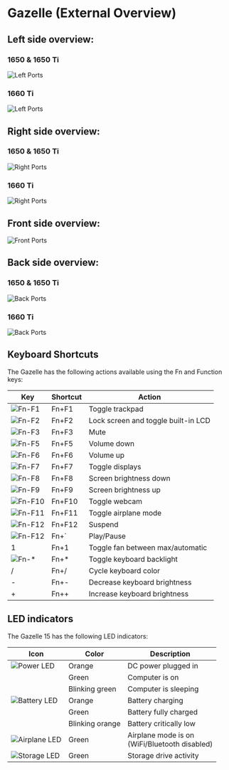 # Gazelle (External Overview)

## Left side overview:

### 1650 & 1650 Ti

![Left Ports](./img/left-a.png)

### 1660 Ti

![Left Ports](./img/left-b.png)

## Right side overview:

### 1650 & 1650 Ti

![Right Ports](./img/right-a.png)

### 1660 Ti

![Right Ports](./img/right-b.png)

## Front side overview:

![Front Ports](./img/front.png)

## Back side overview:

### 1650 & 1650 Ti

![Back Ports](./img/back-a.png)

### 1660 Ti

![Back Ports](./img/back-b.png)

## Keyboard Shortcuts

The Gazelle has the following actions available using the Fn and Function keys:

|Key                        |Shortcut|Action                             |
|---------------------------|--------|-----------------------------------|
|![Fn-F1](./img/fn-f1.png)  |Fn+F1   |Toggle trackpad                    |
|![Fn-F2](./img/fn-f2.png)  |Fn+F2   |Lock screen and toggle built-in LCD|
|![Fn-F3](./img/fn-f3.png)  |Fn+F3   |Mute                               |
|![Fn-F5](./img/fn-f5.png)  |Fn+F5   |Volume down                        |
|![Fn-F6](./img/fn-f6.png)  |Fn+F6   |Volume up                          |
|![Fn-F7](./img/fn-f7.png)  |Fn+F7   |Toggle displays                    |
|![Fn-F8](./img/fn-f8.png)  |Fn+F8   |Screen brightness down             |
|![Fn-F9](./img/fn-f9.png)  |Fn+F9   |Screen brightness up               |
|![Fn-F10](./img/fn-f10.png)|Fn+F10  |Toggle webcam                      |
|![Fn-F11](./img/fn-f11.png)|Fn+F11  |Toggle airplane mode               |
|![Fn-F12](./img/fn-f12.png)|Fn+F12  |Suspend                            |
|![Fn-F12](./img/fn-dia.jpg)|Fn+`    |Play/Pause                         |
|1                          |Fn+1    |Toggle fan between max/automatic   |
|![Fn-*](./img/fn-star.png) |Fn+*    |Toggle keyboard backlight          |
|/                          |Fn+/    |Cycle keyboard color               |
|-                          |Fn+-    |Decrease keyboard brightness       |
|+                          |Fn++    |Increase keyboard brightness       |

## LED indicators

The Gazelle 15 has the following LED indicators:

|Icon                                    |Color          |Description                                      |
|----------------------------------------|---------------|-------------------------------------------------|
|![Power LED](./img/led-power.png)       |Orange         |DC power plugged in                              |
|                                        |Green          |Computer is on                                   |
|                                        |Blinking green |Computer is sleeping                             |
|![Battery LED](./img/led-battery.png)   |Orange         |Battery charging                                 |
|                                        |Green          |Battery fully charged                            |
|                                        |Blinking orange|Battery critically low                           |
|![Airplane LED](./img/led-airplane.png) |Green          |Airplane mode is on<br/>(WiFi/Bluetooth disabled)|
|![Storage LED](./img/led-storage.png)   |Green          |Storage drive activity                           |
